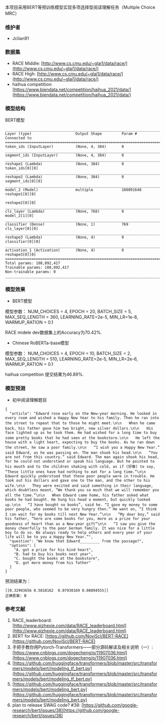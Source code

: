 本项目采用BERT等预训练模型实现多项选择型阅读理解任务（Multiple Choice MRC）

### 维护者

- Jclian91

### 数据集

- RACE Middle: [http://www.cs.cmu.edu/~glai1/data/race/](http://www.cs.cmu.edu/~glai1/data/race/)
- RACE High: [http://www.cs.cmu.edu/~glai1/data/race/](http://www.cs.cmu.edu/~glai1/data/race/)
- haihua competition: [https://www.biendata.net/competition/haihua_2021/data/](https://www.biendata.net/competition/haihua_2021/data/)

### 模型结构

BERT模型

```
__________________________________________________________________________________________________
Layer (type)                    Output Shape         Param #     Connected to
==================================================================================================
token_ids (InputLayer)          (None, 4, 384)       0
__________________________________________________________________________________________________
segment_ids (InputLayer)        (None, 4, 384)       0
__________________________________________________________________________________________________
reshape1 (Lambda)               (None, 384)          0           token_ids[0][0]
__________________________________________________________________________________________________
reshape2 (Lambda)               (None, 384)          0           segment_ids[0][0]
__________________________________________________________________________________________________
model_2 (Model)                 multiple             108891648   reshape1[0][0]
                                                                 reshape2[0][0]
__________________________________________________________________________________________________
cls_layer (Lambda)              (None, 768)          0           model_2[1][0]
__________________________________________________________________________________________________
classifier (Dense)              (None, 1)            769         cls_layer[0][0]
__________________________________________________________________________________________________
reshape3 (Lambda)               (None, 4)            0           classifier[0][0]
__________________________________________________________________________________________________
activation_1 (Activation)       (None, 4)            0           reshape3[0][0]
==================================================================================================
Total params: 108,892,417
Trainable params: 108,892,417
Non-trainable params: 0
__________________________________________________________________________________________________
```

### 模型效果

- BERT模型

模型参数： NUM_CHOICES = 4, EPOCH = 20, BATCH_SIZE = 5, MAX_SEQ_LENGTH = 360, LEARNING_RATE=2e-5, MIN_LR=1e-8, WARMUP_RATION = 0.1

RACE midele dev数据集上的Accuracy为70.42%.

- Chinese RoBERTa-base模型

模型参数： NUM_CHOICES = 4, EPOCH = 10, BATCH_SIZE = 2, MAX_SEQ_LENGTH = 510, LEARNING_RATE=2e-5, MIN_LR=2e-6, WARMUP_RATION = 0.1

haihua competition 提交结果为46.89%.

### 模型预测

- 初中阅读理解题目

```
{
  "article": "Edward rose early on the New-year morning. He looked in every room and wished a Happy New Year to his family. Then he ran into the street to repeat that to those he might meet.\n\n　　When he came back, his father gave him two bright, new silver dollars.\n\n　　His face lighted up as he took them. He had wished for a long time to buy some pretty books that he had seen at the bookstore.\n\n　　He left the house with a light heart, expecting to buy the books. As he ran down the street, he saw a poor family.\n\n　　“I wish you a Happy New Year.” said Edward, as he was passing on. The man shook his head.\n\n　　“You are not from this country.” said Edward. The man again shook his head, for he could not understand or speak his language. But he pointed to his mouth and to the children shaking with cold, as if (好像) to say, “These little ones have had nothing to eat for a long time.”\n\n　　Edward quickly understood that these poor people were in trouble. He took out his dollars and gave one to the man, and the other to his wife.\n\n　　They were excited and said something in their language, which doubtless meant, “We thank you so much that we will remember you all the time.”\n\n　　When Edward came home, his father asked what books he had bought. He hung his head a moment, but quickly looked up.\n\n　　“I have bought no books”, said he. “I gave my money to some poor people, who seemed to be very hungry then.” He went on, “I think I can wait for my books till next New Year.”\n\n　　“My dear boy,” said his father, “here are some books for you, more as a prize for your goodness of heart than as a New-year gift”\n\n　　“I saw you give the money cheerfully to the poor German family. It was nice for a little boy to do so. Be always ready to help others and every year of your life will be to you a Happy New Year.”",
  "question": "We know that Edward_________ from the passage?",
  "options": [
    "A. got a prize for his kind heart",
    "B. had to buy his books next year",
    "C. bought the books at the bookstore",
    "D. got more money from his father"
  ]
}
```

预测结果为：

```
[[0.32993656 0.5818162  0.07930169 0.00894555]]
正确答案: B
```

### 参考文献

1. RACE_leaderboard: [http://www.qizhexie.com/data/RACE_leaderboard.html](http://www.qizhexie.com/data/RACE_leaderboard.html)
2. BERT for RACE: [https://github.com/NoviScl/BERT-RACE](https://github.com/NoviScl/BERT-RACE)
3. 手把手教你用Pytorch-Transformers——部分源码解读及相关说明（一）: [https://www.cnblogs.com/dogecheng/p/11907036.html](https://www.cnblogs.com/dogecheng/p/11907036.html)
4. [https://github.com/huggingface/transformers/blob/master/src/transformers/models/bert/modeling_tf_bert.py](https://github.com/huggingface/transformers/blob/master/src/transformers/models/bert/modeling_tf_bert.py)
5. [https://github.com/huggingface/transformers/blob/master/src/transformers/models/bert/modeling_bert.py](https://github.com/huggingface/transformers/blob/master/src/transformers/models/bert/modeling_bert.py)
6. plan to release SWAG code? #38: [https://github.com/google-research/bert/issues/38](https://github.com/google-research/bert/issues/38)